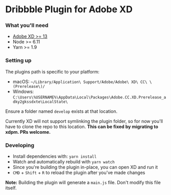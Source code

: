 # Dribbble Plugin for Adobe XD

### What you'll need

- [Adobe XD >= 13](https://www.adobe.com/products/xd.html)
- Node >= 6.11
- Yarn >= 1.9

### Setting up
The plugins path is specific to your platform:

- macOS: `~/Library/Application\ Support/Adobe/Adobe\ XD\ CC\ \(Prerelease\)/`
- Windows: `C:\Users\%USERNAME%\AppData\Local\Packages\Adobe.CC.XD.Prerelease_adky2gkssdxte\LocalState\`

Ensure a folder named `develop` exists at that location.

Currently XD will not support symlinking the plugin folder, so for now you'll have to clone the repo to this location. **This can be fixed by migrating to xdpm. PRs welcome.**

### Developing

- Install dependencies with: `yarn install`
- Watch and automatically rebuild with `yarn watch`
- Since you're building the plugin in-place, you can open XD and run it
- `CMD` + `Shift` + `R` to reload the plugin after you've made changes

**Note:** Building the plugin will generate a `main.js` file. Don't modify this file itself.
